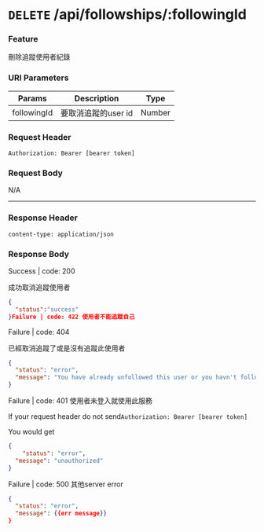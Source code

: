 # `DELETE` /api/followships/:followingId

### Feature

刪除追蹤使用者紀錄

### URI Parameters

| Params | Description | Type |
| --- | --- | --- |
| followingId | 要取消追蹤的user id | Number |

### Request Header

```
Authorization: Bearer [bearer token]
```

### Request Body

N/A

---

### Response Header

```
content-type: application/json
```

### Response Body

Success | code: 200

成功取消追蹤使用者

```json
{
  "status":"success"
}Failure | code: 422 使用者不能追蹤自己
```

Failure | code: 404

已經取消追蹤了或是沒有追蹤此使用者

```json
{
  "status": "error",
  "message": "You have already unfollowed this user or you havn't followed this user."
}
```

Failure | code: 401 使用者未登入就使用此服務

If your request header do not send`Authorization: Bearer [bearer token]`

You would get

```json
{
	"status": "error",
  "message": "unauthorized"
}
```

Failure | code: 500 其他server error

```json
{
  "status": "error",
  "message": {{err message}}
}
```